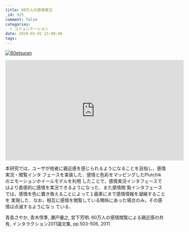 ```yaml
---
title: 60万人の感情実況
_id: 925
comment: false
categories:
  - コミュニケーション
date: 2010-02-01 15:00:40
tags:
---
```


[![60etsuran](/wp-content/uploads/2010/02/60etsuran.jpg)](/wp-content/uploads/2010/02/60etsuran.jpg)

<iframe width="560" height="315" src="https://www.youtube.com/embed/3gjDlQbyOdA" frameborder="0" allowfullscreen></iframe>

<!--more-->

本研究では，ユーザが他者に親近感を感じられるようになることを目指し，感情実況・閲覧インタ
フェースを実装した．感情と色彩をマッピングしたPlutchik のエモーションホイールモデルを利用
したことで，感情実況インタフェースではより直感的に感情を実況できるようになった．また感情閲
覧インタフェースでは，感情を色に置き換えることによって１画素にまで感情情報を凝縮することを
実現した．なお，相互に感情を閲覧している関係にあった場合のみ，その感情は点滅するようになっ
ている．

青島さやか, 青木惇季, 瀬戸優之, 宮下芳明. 60万人の感情閲覧による親近感の共有, インタラクション2011論文集, pp.503-506, 2011.
